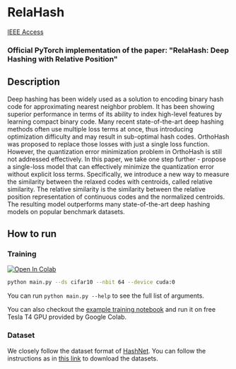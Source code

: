 # RelaHash

[IEEE Access](https://ieeexplore.ieee.org/document/10076458)

### Official PyTorch implementation of the paper: "RelaHash: Deep Hashing with Relative Position"

## Description

Deep hashing has been widely used as a solution to encoding binary hash code for approximating nearest neighbor problem. It has been showing superior performance in terms of its ability to index high-level features by learning compact binary code. Many recent state-of-the-art deep hashing methods often use multiple loss terms at once, thus introducing optimization difficulty and may result in sub-optimal hash codes. OrthoHash was proposed to replace those losses with just a single loss function.  However, the quantization error minimization problem in OrthoHash is still not addressed effectively. In this paper, we take one step further - propose a single-loss model that can effectively minimize the quantization error without explicit loss terms. Specifically, we introduce a new way to measure the similarity between the relaxed codes with centroids, called relative similarity. The relative similarity is the similarity between the relative position representation of continuous codes and the normalized centroids. The resulting model outperforms many state-of-the-art deep hashing models on popular benchmark datasets.

## How to run

### Training

<a target="_blank" href="https://colab.research.google.com/github/thaiminhpv/RelaHash/blob/master/training_example_colab.ipynb">
  <img src="https://colab.research.google.com/assets/colab-badge.svg" alt="Open In Colab"/>
</a>

```bash
python main.py --ds cifar10 --nbit 64 --device cuda:0 
```

You can run `python main.py --help` to see the full list of arguments.

You can also checkout the [example training notebook](./training_example_colab.ipynb) and run it on free Tesla T4 GPU provided by Google Colab.

### Dataset

We closely follow the dataset format of [HashNet](https://github.com/thuml/HashNet). You can follow the instructions as in [this link](https://github.com/swuxyj/DeepHash-pytorch) to download the datasets.
